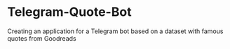 # Telegram-Quote-Bot
Creating an application for a Telegram bot based on a dataset with famous quotes from Goodreads
